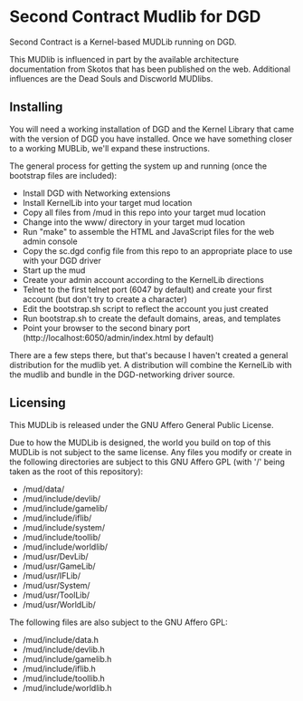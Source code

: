 Second Contract Mudlib for DGD
==============================

Second Contract is a Kernel-based MUDLib running on DGD.

This MUDlib is influenced in part by the available architecture 
documentation from Skotos that has been published on the web. Additional
influences are the Dead Souls and Discworld MUDlibs.

Installing
----------

You will need a working installation of DGD and the Kernel Library that
came with the version of DGD you have installed. Once we have something
closer to a working MUBLib, we'll expand these instructions.

The general process for getting the system up and running (once the bootstrap
files are included):

* Install DGD with Networking extensions
* Install KernelLib into your target mud location
* Copy all files from /mud in this repo into your target mud location
* Change into the www/ directory in your target mud location
* Run "make" to assemble the HTML and JavaScript files for the web admin console
* Copy the sc.dgd config file from this repo to an appropriate place to use with your DGD driver
* Start up the mud
* Create your admin account according to the KernelLib directions
* Telnet to the first telnet port (6047 by default) and create your first account (but don't try to create a character)
* Edit the bootstrap.sh script to reflect the account you just created
* Run bootstrap.sh to create the default domains, areas, and templates
* Point your browser to the second binary port (http://localhost:6050/admin/index.html by default)

There are a few steps there, but that's because I haven't created a general
distribution for the mudlib yet. A distribution will combine the KernelLib
with the mudlib and bundle in the DGD-networking driver source.

Licensing
---------

This MUDLib is released under the GNU Affero General Public License.

Due to how the MUDLib is designed, the world you build on top of this
MUDLib is not subject to the same license. Any files you modify or create
in the following directories are subject to this GNU Affero GPL (with '/'
being taken as the root of this repository):

* /mud/data/
* /mud/include/devlib/
* /mud/include/gamelib/
* /mud/include/iflib/
* /mud/include/system/
* /mud/include/toollib/
* /mud/include/worldlib/
* /mud/usr/DevLib/
* /mud/usr/GameLib/
* /mud/usr/IFLib/
* /mud/usr/System/
* /mud/usr/ToolLib/
* /mud/usr/WorldLib/

The following files are also subject to the GNU Affero GPL:

* /mud/include/data.h
* /mud/include/devlib.h
* /mud/include/gamelib.h
* /mud/include/iflib.h
* /mud/include/toollib.h
* /mud/include/worldlib.h
